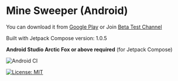 # Mine Sweeper (Android)

You can download it from [Google Play](https://play.google.com/store/apps/details?id=dolphin.android.apps.minesweeper)
or Join [Beta Test Channel](https://play.google.com/apps/testing/dolphin.android.apps.minesweeper)

Built with Jetpack Compose version: 1.0.5

**Android Studio Arctic Fox or above required** (for Jetpack Compose)

![Android CI](https://github.com/DolphinWing/MineSweeperAndroid/workflows/Android%20CI/badge.svg)

[![License: MIT](https://img.shields.io/badge/License-MIT-yellow.svg)](https://opensource.org/licenses/MIT)

